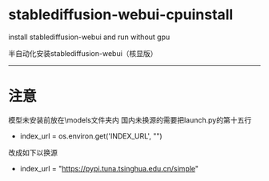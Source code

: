 # stablediffusion-webui-cpuinstall
install stablediffusion-webui and run without gpu

半自动化安装stablediffusion-webui（核显版）

---
# 注意
模型未安装前放在\models文件夹内
国内未换源的需要把launch.py的第十五行

* index_url = os.environ.get('INDEX_URL', "")

改成如下以换源

* index_url = "https://pypi.tuna.tsinghua.edu.cn/simple"
